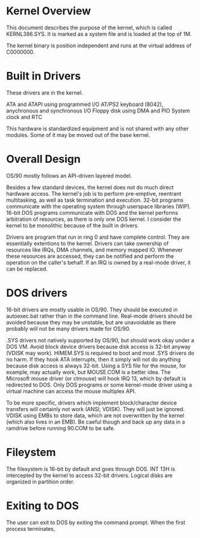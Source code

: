 # Kernel Overview

This document describes the purpose of the kernel, which is called KERNL386.SYS. It is marked as a system file and is loaded at the top of 1M.

The kernel binary is position independent and runs at the virtual address of C0000000.

# Built in Drivers

These drivers are in the kernel.

ATA and ATAPI using programmed I/O
AT/PS2 keyboard (8042), anychronous and synchronous I/O
Floppy disk using DMA and PIO
System clock and RTC

This hardware is standardized equipment and is not shared with any other modules. Some of it may be moved out of the base kernel.

# Overall Design

OS/90 mostly follows an API-driven layered model.

Besides a few standard devices, the kernel does not do much direct hardware access. The kernel's job is to perform pre-emptive, reentrant multitasking, as well as task termination and execution. 32-bit programs communicate with the operating system through userspace libraries (WIP). 16-bit DOS programs communicate with DOS and the kernel performs arbitration of resources, as there is only one DOS kernel. I consider the kernel to be monolithic because of the built in drivers.

Drivers are program that run in ring 0 and have complete control. They are essentially extentions to the kernel. Drivers can take ownership of resources like IRQs, DMA channels, and memory mapped IO. Whenever these resources are accessed, they can be notified and perform the operation on the caller's behalf. If an IRQ is owned by a real-mode driver, it can be replaced.

# DOS drivers

16-bit drivers are mostly usable in OS/90. They should be executed in autoexec.bat rather than in the command line. Real-mode drivers should be avoided because they may be unstable, but are unavoidable as there probably will not be many drivers made for OS/90.

.SYS drivers not natively supported by OS/90, but should work okay under a DOS VM. Avoid block device drivers because disk access is 32-bit anyway (VDISK may work). HIMEM.SYS is required to boot and most .SYS drivers do no harm. If they hook ATA interrupts, then it simply will not do anything because disk access is always 32-bit. Using a SYS file for the mouse, for example, may actually work, but MOUSE.COM is a better idea. The Microsoft mouse driver (or ctmouse) will hook IRQ 13, which by default is redirected to DOS. Only DOS programs or some kernel-mode driver using a virtual machine can access the mouse multiplex API.

To be more specific, drivers which implement block/character device transfers will certainly not work (ANSI, VDISK). They will just be ignored. VDISK using EMBs to store data, which are not overwritten by the kernel (which also lives in an EMB). Be caeful though and back up any data in a ramdrive before running 90.COM to be safe.

# Fileystem

The filesystem is 16-bit by default and goes through DOS. INT 13H is intercepted by the kernel to access 32-bit drivers. Logical disks are organized in partition order.

# Exiting to DOS

The user can exit to DOS by exiting the command prompt. When the first process terminates,
